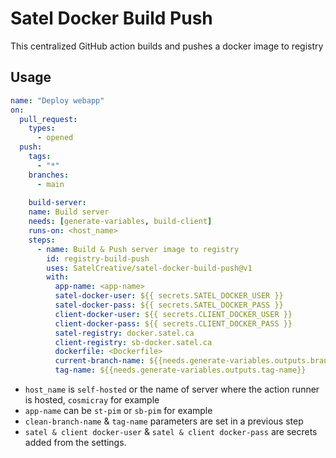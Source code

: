 # Satel Docker Build Push

This centralized GitHub action builds and pushes a docker image to registry 

## Usage 
```yml
name: "Deploy webapp"
on:
  pull_request:
    types:
      - opened
  push:
    tags:
      - "*"
    branches:
      - main  
    
    build-server:
    name: Build server
    needs: [generate-variables, build-client]
    runs-on: <host_name>
    steps:    
      - name: Build & Push server image to registry
        id: registry-build-push
        uses: SatelCreative/satel-docker-build-push@v1
        with:
          app-name: <app-name>
          satel-docker-user: ${{ secrets.SATEL_DOCKER_USER }}
          satel-docker-pass: ${{ secrets.SATEL_DOCKER_PASS }}
          client-docker-user: ${{ secrets.CLIENT_DOCKER_USER }}
          client-docker-pass: ${{ secrets.CLIENT_DOCKER_PASS }}
          satel-registry: docker.satel.ca
          client-registry: sb-docker.satel.ca
          dockerfile: <Dockerfile>
          current-branch-name: ${{needs.generate-variables.outputs.branch-name}}
          tag-name: ${{needs.generate-variables.outputs.tag-name}}  
```

 - `host_name` is `self-hosted` or the name of server where the action runner is hosted, `cosmicray` for example
 - `app-name` can be `st-pim` or `sb-pim` for example
 - `clean-branch-name` & `tag-name` parameters are set in a previous step  
 - `satel & client docker-user` & `satel & client docker-pass` are secrets added from the settings.           
